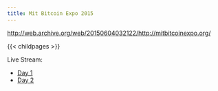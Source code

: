 ```yaml
---
title: Mit Bitcoin Expo 2015
---
```

http://web.archive.org/web/20150604032122/http://mitbitcoinexpo.org/

{{< childpages >}}

Live Stream:
- [Day 1](https://www.youtube.com/watch?v=lIgjogLipvk)
- [Day 2](https://www.youtube.com/watch?v=96ULlHhia_Q)